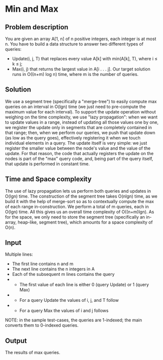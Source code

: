 # Min and Max

## Problem description

You are given an array A[1, n] of n positive integers, each integer is at most
n. You have to build a data structure to answer two different types of
queries:
- Update(i, j, T) that replaces every value A[k] with min(A[k], T), where
i ≤ k ≤ j;
- Max(i, j) that returns the largest value in A[i . . . j].
Our target solution runs in O((n+m) log n) time, where m is the number
of queries.

## Solution

We use a segment tree (specifically a "merge-tree") to easily compute max queries on an interval in O(lgn) time (we just need to pre-compute the maximum value for each interval).
To support the update operation without weighing on the time complexity, we use "lazy propagation": when we want to update values in a range, instead of updating all those values one by one, we register the update only in segments that are completely contained in that range; then, when we perform our queries, we push that update down (as low as the query goes), effectively registering it when we touch individual elements in a query. The update itself is very simple: we just register the smaller value between the node's value and the value of the update.
For that reason, the code that actually registers the update on the nodes is part of the "max" query code, and, being part of the query itself, that update is performed in constant time.

## Time and Space complexity
The use of lazy propagation lets us perform both queries and updates in O(lgn) time. The construction of the segment tree takes O(nlgn) time, as we build it with the help of merge-sort so as to contextually compute the max of each range in-construction. We perform a total of m queries, each in O(lgn) time. All this gives us an overall time complexity of O((n+m)lgn).
As for the space, we only need to store the segment tree (specifically an in-array, heap-like, segment tree), which amounts for a space complexity of O(n).

## Input

Multiple lines:
- The first line contains n and m
- The next line contains the n integers in A
- Each of the subsequent m lines contains the query
- - The first value of each line is either 0 (query Update) or 1 (query Max)
- - For a query Update the values of i, j, and T follow
- - For a query Max the values of i and j follows

NOTE: in the sample test-cases, the queries are 1-indexed; the main converts them to 0-indexed queries.

## Output

The results of max queries.